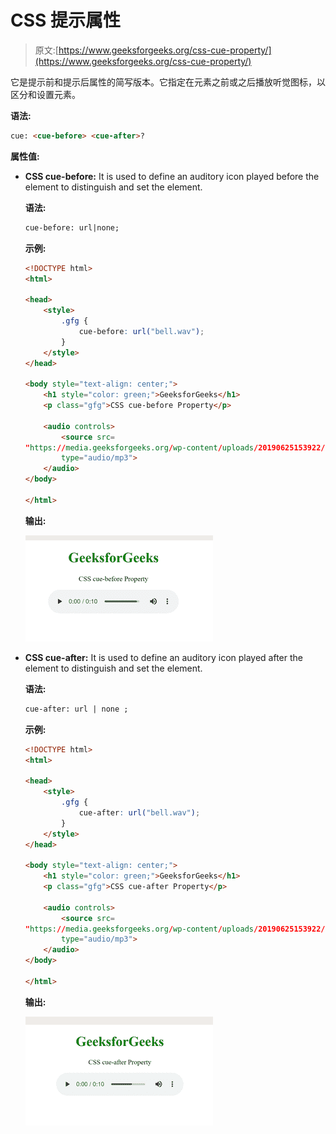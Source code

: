 # CSS 提示属性

> 原文:[https://www.geeksforgeeks.org/css-cue-property/](https://www.geeksforgeeks.org/css-cue-property/)

它是提示前和提示后属性的简写版本。它指定在元素之前或之后播放听觉图标，以区分和设置元素。

**语法:**

```html
cue: <cue-before> <cue-after>?
```

**属性值:**

*   **CSS cue-before:** It is used to define an auditory icon played before the element to distinguish and set the element.

    **语法:**

    ```html
    cue-before: url|none;
    ```

    **示例:**

    ```html
    <!DOCTYPE html> 
    <html> 

    <head> 
        <style> 
            .gfg { 
                cue-before: url("bell.wav"); 
            } 
        </style> 
    </head> 

    <body style="text-align: center;"> 
        <h1 style="color: green;">GeeksforGeeks</h1> 
        <p class="gfg">CSS cue-before Property</p>

        <audio controls> 
            <source src= 
    "https://media.geeksforgeeks.org/wp-content/uploads/20190625153922/frog.mp3"
            type="audio/mp3"> 
        </audio> 
    </body> 

    </html> 
    ```

    **输出:**

    ![](img/f01335964d07a8b618cc17b2ca2c1204.png)

*   **CSS cue-after:** It is used to define an auditory icon played after the element to distinguish and set the element.

    **语法:**

    ```html
    cue-after: url | none ;
    ```

    **示例:**

    ```html
    <!DOCTYPE html> 
    <html> 

    <head> 
        <style> 
            .gfg { 
                cue-after: url("bell.wav"); 
            } 
        </style> 
    </head> 

    <body style="text-align: center;"> 
        <h1 style="color: green;">GeeksforGeeks</h1> 
        <p class="gfg">CSS cue-after Property</p>

        <audio controls> 
            <source src= 
    "https://media.geeksforgeeks.org/wp-content/uploads/20190625153922/frog.mp3"
            type="audio/mp3"> 
        </audio> 
    </body> 

    </html> 
    ```

    **输出:**

    ![](img/92855c6c50595e49633d914ebd3bec20.png)